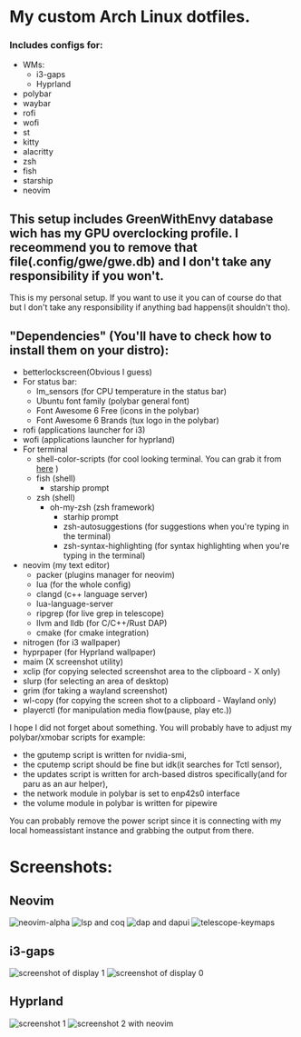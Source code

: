 # My custom Arch Linux dotfiles. 
### Includes configs for:
- WMs:
  - i3-gaps 
  - Hyprland
- polybar
- waybar
- rofi
- wofi
- st
- kitty
- alacritty
- zsh
- fish
- starship
- neovim

## This setup includes GreenWithEnvy database wich has my GPU overclocking profile. I receommend you to remove that file(.config/gwe/gwe.db) and I don't take any responsibility if you won't.

This is my personal setup. If you want to use it you can of course do that but I don't take any responsibility if anything bad happens(it shouldn't tho).

## "Dependencies" (You'll have to check how to install them on your distro):  
- betterlockscreen(Obvious I guess)  
- For status bar:
    - lm_sensors (for CPU temperature in the status bar)
    - Ubuntu font family (polybar general font)
    - Font Awesome 6 Free (icons in the polybar)
    - Font Awesome 6 Brands (tux logo in the polybar)
- rofi (applications launcher for i3)
- wofi (applications launcher for hyprland)
- For terminal
    - shell-color-scripts (for cool looking terminal. You can grab it from [here](https://gitlab.com/dwt1/shell-color-scripts) )  
    - fish (shell)
        - starship prompt
    - zsh (shell)      
        - oh-my-zsh (zsh framework)
            - starhip prompt
            - zsh-autosuggestions (for suggestions when you're typing in the terminal)
            - zsh-syntax-highlighting (for syntax highlighting when you're typing in the terminal)
- neovim (my text editor)
    - packer (plugins manager for neovim)
    - lua (for the whole config)
    - clangd (c++ language server)
    - lua-language-server
    - ripgrep (for live grep in telescope)
    - llvm and lldb (for C/C++/Rust DAP)
    - cmake (for cmake integration)
- nitrogen (for i3 wallpaper)
- hyprpaper (for Hyprland wallpaper)
- maim (X screenshot utility)
- xclip (for copying selected screenshot area to the clipboard - X only)
- slurp (for selecting an area of desktop)
- grim (for taking a wayland screenshot)
- wl-copy (for copying the screen shot to a clipboard - Wayland only)
- playerctl (for manipulation media flow(pause, play etc.))

I hope I did not forget about something. You will probably have to adjust my polybar/xmobar scripts for example:  
- the gputemp script is written for nvidia-smi,  
- the cputemp script should be fine but idk(it searches for Tctl sensor),  
- the updates script is written for arch-based distros specifically(and for paru as an aur helper),  
- the network module in polybar is set to enp42s0 interface  
- the volume module in polybar is written for pipewire

You can probably remove the power script since it is connecting with my local homeassistant instance and grabbing the output from there.

# Screenshots:  
## Neovim
![neovim-alpha](https://i.imgur.com/5XT76yn.png)
![lsp and coq](https://i.imgur.com/u8iRjQ0.png)
![dap and dapui](https://i.imgur.com/pRdPV6i.png)
![telescope-keymaps](https://i.imgur.com/jbbKWyE.png)

## i3-gaps
![screenshot of display 1](https://i.imgur.com/Ykif8Kt.png)
![screenshot of display 0](https://i.imgur.com/EzR77I8.png)

## Hyprland
![screenshot 1](https://i.imgur.com/ctmO4Nh.png)
![screenshot 2 with neovim](https://i.imgur.com/KQDmvut.png)
